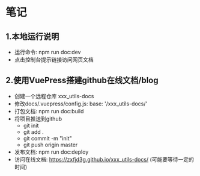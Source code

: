 # 笔记

## 1.本地运行说明
- 运行命令: npm run doc:dev
- 点击控制台提示链接访问网页文档

## 2.使用VuePress搭建github在线文档/blog
- 创建一个远程仓库 xxx_utils-docs
- 修改docs/.vuepress/config.js: base: '/xxx_utils-docs/'
- 打包文档: npm run doc:build
- 将项目推送到github
  - git init
  - git add .
  - git commit -m "init"
  - git push origin master
- 发布文档: npm run doc:deploy
- 访问在线文档: https://zxfjd3g.github.io/xxx_utils-docs/ (可能要等待一定的时间)


